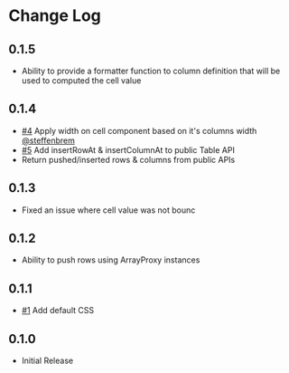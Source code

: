 # Change Log

## 0.1.5
- Ability to provide a formatter function to column definition that will be used to computed the cell value

## 0.1.4
- [#4](https://github.com/offirgolan/ember-light-table/pull/4) Apply width on cell component based on it's columns width [@steffenbrem](https://github.com/steffenbrem)
- [#5](https://github.com/offirgolan/ember-light-table/issues/5) Add insertRowAt & insertColumnAt to public Table API
- Return pushed/inserted rows & columns from public APIs

## 0.1.3
- Fixed an issue where cell value was not bounc

## 0.1.2
- Ability to push rows using ArrayProxy instances

## 0.1.1
- [#1](https://github.com/offirgolan/ember-light-table/issues/1) Add default CSS

## 0.1.0
- Initial Release
